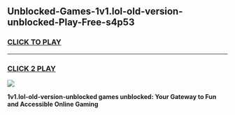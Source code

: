 
## Unblocked-Games-1v1.lol-old-version-unblocked-Play-Free-s4p53
<h3>
<a href="https://premium76.site?title=1v1.lol-old-version-unblocked&ref=21A">CLICK TO PLAY</a></h3>
<hr>

<h3>
<a href="https://premium76.site?title=1v1.lol-old-version-unblocked&ref=21A">CLICK 2 PLAY</a>
  
</h3>

<a href="https://premium76.site?title=1v1.lol-old-version-unblocked&ref=21A"><img src="https://clearcache.store/games.png"></a>


**1v1.lol-old-version-unblocked games unblocked: Your Gateway to Fun and Accessible Online Gaming**
